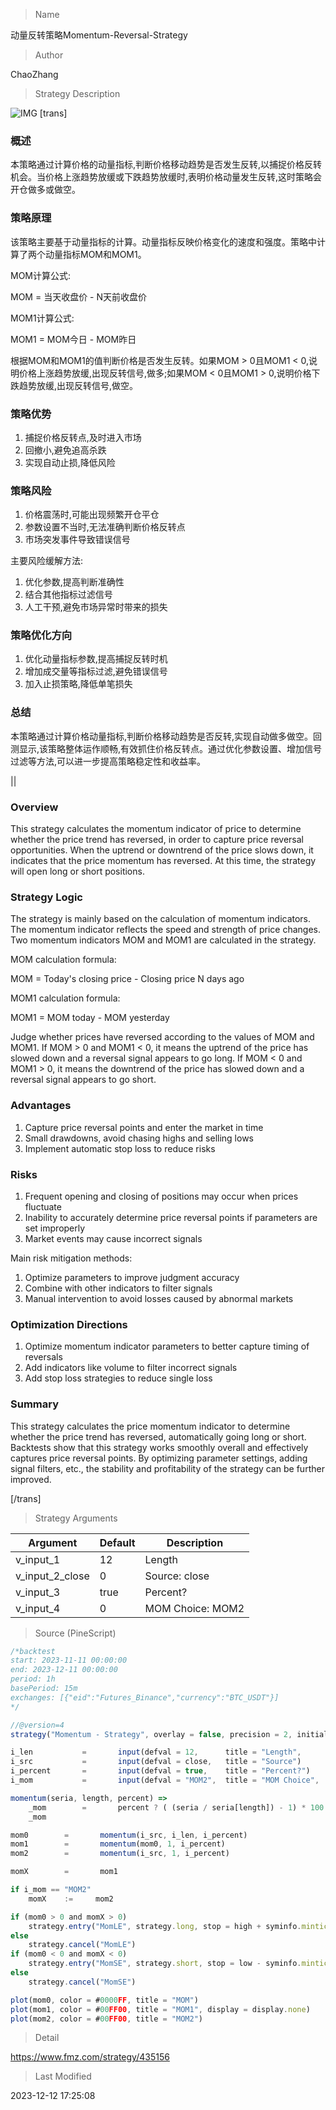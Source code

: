 
> Name

动量反转策略Momentum-Reversal-Strategy

> Author

ChaoZhang

> Strategy Description

![IMG](https://www.fmz.com/upload/asset/10a4382ffcf82f8799f.png)
[trans]

### 概述

本策略通过计算价格的动量指标,判断价格移动趋势是否发生反转,以捕捉价格反转机会。当价格上涨趋势放缓或下跌趋势放缓时,表明价格动量发生反转,这时策略会开仓做多或做空。

### 策略原理

该策略主要基于动量指标的计算。动量指标反映价格变化的速度和强度。策略中计算了两个动量指标MOM和MOM1。

MOM计算公式:

MOM = 当天收盘价 - N天前收盘价

MOM1计算公式: 

MOM1 = MOM今日 - MOM昨日

根据MOM和MOM1的值判断价格是否发生反转。如果MOM > 0且MOM1 < 0,说明价格上涨趋势放缓,出现反转信号,做多;如果MOM < 0且MOM1 > 0,说明价格下跌趋势放缓,出现反转信号,做空。

### 策略优势

1. 捕捉价格反转点,及时进入市场
2. 回撤小,避免追高杀跌
3. 实现自动止损,降低风险

### 策略风险

1. 价格震荡时,可能出现频繁开仓平仓
2. 参数设置不当时,无法准确判断价格反转点
3. 市场突发事件导致错误信号

主要风险缓解方法:
1. 优化参数,提高判断准确性
2. 结合其他指标过滤信号
3. 人工干预,避免市场异常时带来的损失

### 策略优化方向

1. 优化动量指标参数,提高捕捉反转时机
2. 增加成交量等指标过滤,避免错误信号
3. 加入止损策略,降低单笔损失

### 总结

本策略通过计算价格动量指标,判断价格移动趋势是否反转,实现自动做多做空。回测显示,该策略整体运作顺畅,有效抓住价格反转点。通过优化参数设置、增加信号过滤等方法,可以进一步提高策略稳定性和收益率。

||


### Overview

This strategy calculates the momentum indicator of price to determine whether the price trend has reversed, in order to capture price reversal opportunities. When the uptrend or downtrend of the price slows down, it indicates that the price momentum has reversed. At this time, the strategy will open long or short positions.

### Strategy Logic

The strategy is mainly based on the calculation of momentum indicators. The momentum indicator reflects the speed and strength of price changes. Two momentum indicators MOM and MOM1 are calculated in the strategy.

MOM calculation formula:

MOM = Today's closing price - Closing price N days ago  

MOM1 calculation formula:

MOM1 = MOM today - MOM yesterday

Judge whether prices have reversed according to the values of MOM and MOM1. If MOM > 0 and MOM1 < 0, it means the uptrend of the price has slowed down and a reversal signal appears to go long. If MOM < 0 and MOM1 > 0, it means the downtrend of the price has slowed down and a reversal signal appears to go short.

### Advantages

1. Capture price reversal points and enter the market in time
2. Small drawdowns, avoid chasing highs and selling lows  
3. Implement automatic stop loss to reduce risks

### Risks 

1. Frequent opening and closing of positions may occur when prices fluctuate  
2. Inability to accurately determine price reversal points if parameters are set improperly
3. Market events may cause incorrect signals

Main risk mitigation methods:

1. Optimize parameters to improve judgment accuracy  
2. Combine with other indicators to filter signals
3. Manual intervention to avoid losses caused by abnormal markets

### Optimization Directions  

1. Optimize momentum indicator parameters to better capture timing of reversals
2. Add indicators like volume to filter incorrect signals  
3. Add stop loss strategies to reduce single loss

### Summary

This strategy calculates the price momentum indicator to determine whether the price trend has reversed, automatically going long or short. Backtests show that this strategy works smoothly overall and effectively captures price reversal points. By optimizing parameter settings, adding signal filters, etc., the stability and profitability of the strategy can be further improved.

[/trans]

> Strategy Arguments



|Argument|Default|Description|
|----|----|----|
|v_input_1|12|Length|
|v_input_2_close|0|Source: close|high|low|open|hl2|hlc3|hlcc4|ohlc4|
|v_input_3|true|Percent?|
|v_input_4|0|MOM Choice: MOM2|MOM1|


> Source (PineScript)

``` javascript
/*backtest
start: 2023-11-11 00:00:00
end: 2023-12-11 00:00:00
period: 1h
basePeriod: 15m
exchanges: [{"eid":"Futures_Binance","currency":"BTC_USDT"}]
*/

//@version=4
strategy("Momentum - Strategy", overlay = false, precision = 2, initial_capital = 10000, default_qty_value = 100, default_qty_type = strategy.percent_of_equity, commission_type = strategy.commission.percent, commission_value = 0.2 )

i_len           =       input(defval = 12,      title = "Length",       minval = 1)
i_src           =       input(defval = close,   title = "Source")
i_percent       =       input(defval = true,    title = "Percent?")
i_mom           =       input(defval = "MOM2",  title = "MOM Choice",   options = ["MOM1", "MOM2"])

momentum(seria, length, percent) =>
	_mom        =       percent ? ( (seria / seria[length]) - 1) * 100 : seria - seria[length]
	_mom

mom0        =       momentum(i_src, i_len, i_percent)
mom1        =       momentum(mom0, 1, i_percent)
mom2        =       momentum(i_src, 1, i_percent)

momX        =       mom1

if i_mom == "MOM2"
    momX    :=     mom2

if (mom0 > 0 and momX > 0)
    strategy.entry("MomLE", strategy.long, stop = high + syminfo.mintick, comment = "MomLE")
else
	strategy.cancel("MomLE")
if (mom0 < 0 and momX < 0)
	strategy.entry("MomSE", strategy.short, stop = low - syminfo.mintick, comment = "MomSE")
else
	strategy.cancel("MomSE")

plot(mom0, color = #0000FF, title = "MOM")
plot(mom1, color = #00FF00, title = "MOM1", display = display.none)
plot(mom2, color = #00FF00, title = "MOM2")
```

> Detail

https://www.fmz.com/strategy/435156

> Last Modified

2023-12-12 17:25:08
